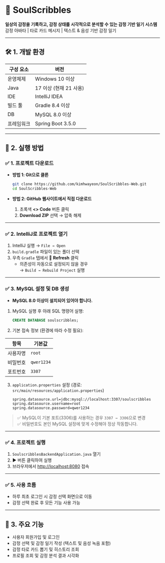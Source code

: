 # 📝 SoulScribbles  
**일상의 감정을 기록하고, 감정 상태를 시각적으로 분석할 수 있는 감정 기반 일기 시스템**  
감정 아바타 | 타로 카드 메시지 | 텍스트 & 음성 기반 감정 일기

---

## 🛠️ 1. 개발 환경

| 구성 요소   | 버전                  |
|------------|-----------------------|
| 운영체제   | Windows 10 이상        |
| Java       | 17 이상 (현재 21 사용) |
| IDE        | IntelliJ IDEA         |
| 빌드 툴    | Gradle 8.4 이상        |
| DB         | MySQL 8.0 이상         |
| 프레임워크 | Spring Boot 3.5.0     |

---

## 🚀 2. 실행 방법

### ✅ 1. 프로젝트 다운로드

- **방법 1: Git으로 클론**

  ```bash
  git clone https://github.com/kimhwayeon/SoulScribbles-Web.git
  cd SoulScribbles-Web
  ```

- **방법 2: GitHub 웹사이트에서 직접 다운로드**

  1. 초록색 **<> Code** 버튼 클릭  
  2. **Download ZIP** 선택 → 압축 해제

---

### ✅ 2. IntelliJ로 프로젝트 열기

1. IntelliJ 실행 → `File → Open`  
2. `build.gradle` 파일이 있는 폴더 선택  
3. 우측 `Gradle` 탭에서 🔁 **Refresh** 클릭  
   - 의존성이 자동으로 설정되지 않을 경우  
     → `Build → Rebuild Project` 실행

---

### ✅ 3. MySQL 설정 및 DB 생성

- **MySQL 8.0 이상이 설치되어 있어야 합니다.**

1. MySQL 실행 후 아래 SQL 명령어 실행:

   ```sql
   CREATE DATABASE soulscribbles;
   ```

2. 기본 접속 정보 (환경에 따라 수정 필요):

| 항목       | 기본값        |
|------------|---------------|
| 사용자명   | `root`        |
| 비밀번호   | `qwer1234`    |
| 포트번호   | `3307`        |

3. `application.properties` 설정 (경로: `src/main/resources/application.properties`)

   ```properties
   spring.datasource.url=jdbc:mysql://localhost:3307/soulscribbles
   spring.datasource.username=root
   spring.datasource.password=qwer1234
   ```

> ✅ MySQL이 기본 포트(3306)를 사용하는 경우 `3307 → 3306`으로 변경  
> ✅ 비밀번호도 본인 MySQL 설정에 맞게 수정해야 정상 작동합니다.

---

### ✅ 4. 프로젝트 실행

1. `SoulscribblesBackendApplication.java` 열기  
2. ▶ 버튼 클릭하여 실행  
3. 브라우저에서 [http://localhost:8080](http://localhost:8080) 접속

---

### ✅ 5. 사용 흐름

- 하루 최초 로그인 시 감정 선택 화면으로 이동  
- 감정 선택 완료 후 모든 기능 사용 가능

---

## 🌟 3. 주요 기능

- 사용자 회원가입 및 로그인  
- 감정 선택 및 감정 일기 작성 (텍스트 및 음성 녹음 포함)  
- 감정 타로 카드 뽑기 및 히스토리 조회  
- 프로필 조회 및 감정 분석 결과 시각화


